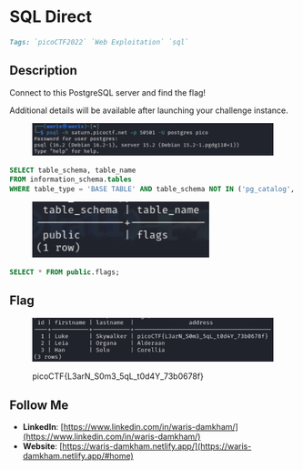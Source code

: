 # SQL Direct

```markdown
Tags: `picoCTF2022` `Web Exploitation` `sql`
```

## **Description**

Connect to this PostgreSQL server and find the flag!

Additional details will be available after launching your challenge instance.

<figure><img src="../.gitbook/assets/image (18).png" alt=""><figcaption></figcaption></figure>

```sql
SELECT table_schema, table_name
FROM information_schema.tables
WHERE table_type = 'BASE TABLE' AND table_schema NOT IN ('pg_catalog', 'information_schema');
```

<figure><img src="../.gitbook/assets/image (1) (1) (1).png" alt=""><figcaption></figcaption></figure>

```sql
SELECT * FROM public.flags;
```

## Flag

<figure><img src="../.gitbook/assets/image (2) (1).png" alt=""><figcaption><p>picoCTF{L3arN_S0m3_5qL_t0d4Y_73b0678f}</p></figcaption></figure>

## Follow Me

* **LinkedIn**: [https://www.linkedin.com/in/waris-damkham/](https://www.linkedin.com/in/waris-damkham/)
* **Website**: [https://waris-damkham.netlify.app/](https://waris-damkham.netlify.app/#home)
